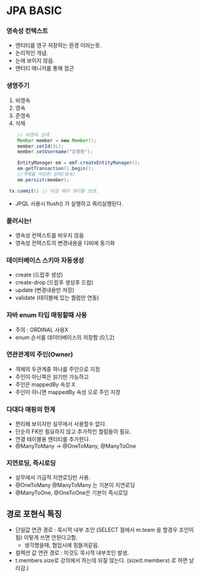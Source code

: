 # JPA BASIC

### 영속성 컨텍스트
- 엔티티를 영구 저장하는 환경 이라는뜻.
- 논리적인 개념.
- 눈에 보이지 않음.
- 엔티티 매니저를 통해 접근

### 생명주기
1. 비영속
2. 영속
3. 준영속
4. 삭제


```java
    // 비영속 상태
    Member member = new Member();
    member.setId(1L);
    member.setUsername("강경원");

    EntityManager em = emf.createEntityManager();
    em.getTransaction().begin();
    //객체를 저장한 상태(영속)
    em.persist(member);

```
```java
 tx.commit() // 이걸 해야 쿼리를 보냄.
```


- JPQL 사용시 flush() 가 실행하고 쿼리실행된다.


### 플러시는!
- 영속성 컨텍스트를 비우지 않음
- 영속성 컨텍스트의 변경내용을 디비에 동기화


### 데이터베이스 스키마 자동생성
- create (드랍후 생성)
- create-drop (드랍후 생성후 드랍)
- update (변경내용만 저장)
- validate (테이블에 있는 퀄럼만 연동)

### 자바 enum 타입 매핑할때 사용
- 주의 : ORDINAL 사용X
- enum 순서를 데이터베이스의 저장함 (0,1,2)

### 연관관계의 주인(Owner)
- 객체의 두관계중 하나를 주인으로 지정
- 주인이 아닌쪽은 읽기만 가능하고
- 주인은 mappedBy 속성 X
- 주인이 아니면 mappedBy 속성 으로 주인 지정

### 다대다 매핑의 한계
- 편리해 보이지만 실무에서 사용할수 없다.
- 단순히 FK만 필요하지 않고 추가적인 퀄럼들이 필요.
- 연결 테이블용 엔티티를 추가한다.
- @ManyToMany -> @OneToMany, @ManyToOne

### 지연로딩, 즉시로딩
- 실무에서 가급적 지연로딩만 사용.
- @OneToMany @ManyToMany 는 기본이 지연로딩
- @ManyToOne, @OneToOne은 기본이 즉시로딩

## 경로 포현식 특징
- 단일값 연관 경로 : 묵시적 내부 조인 (SELECT 절에서 m.team 을 할경우 조인이 됨) 이렇게 쓰면 안된다고함.
  - 생각했을때, 협업시에 힘들꺼같음.
- 컬렉션 값 연관 경로 : 이것도 묵시적 내부조인 발생.
- t.members.size로 강의에서 하는데 되질 않는다. (size(t.members) 로 하면 날라감.)